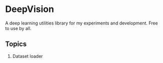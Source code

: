 # DeepVision
A deep learning utilities library for my experiments and development. Free to use by all. 


## Topics
1. Dataset loader

